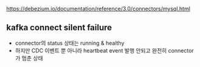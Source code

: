 https://debezium.io/documentation/reference/3.0/connectors/mysql.html


## kafka connect silent failure
- connector의 status 상태는 running & healthy
- 하지만 CDC 이벤트 뿐 아니라 heartbeat event 발행 안되고 완전히 connector가 멈춘 상태


